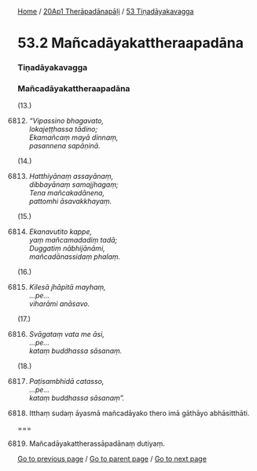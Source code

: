 
[Home](/) / [20Ap1 Therāpadānapāḷi](/tipitaka/20Ap1.md) / [53 Tiṇadāyakavagga](/tipitaka/20Ap1/53.md)

# 53.2 Mañcadāyakattheraapadāna

### Tiṇadāyakavagga

### Mañcadāyakattheraapadāna

(13.)

6812. _“Vipassino bhagavato,_  
_lokajeṭṭhassa tādino;_  
_Ekamañcaṃ mayā dinnaṃ,_  
_pasannena sapāṇinā._  


(14.)

6813. _Hatthiyānaṃ assayānaṃ,_  
_dibbayānaṃ samajjhagaṃ;_  
_Tena mañcakadānena,_  
_pattomhi āsavakkhayaṃ._  


(15.)

6814. _Ekanavutito kappe,_  
_yaṃ mañcamadadiṃ tadā;_  
_Duggatiṃ nābhijānāmi,_  
_mañcadānassidaṃ phalaṃ._  


(16.)

6815. _Kilesā jhāpitā mayhaṃ,_  
_…pe…_  
_viharāmi anāsavo._  


(17.)

6816. _Svāgataṃ vata me āsi,_  
_…pe…_  
_kataṃ buddhassa sāsanaṃ._  


(18.)

6817. _Paṭisambhidā catasso,_  
_…pe…_  
_kataṃ buddhassa sāsanaṃ”._  


6818. Itthaṃ sudaṃ āyasmā mañcadāyako thero imā gāthāyo abhāsitthāti.

===

6819. Mañcadāyakattherassāpadānaṃ dutiyaṃ.



[Go to previous page](/tipitaka/20Ap1/53/53.1.md) / [Go to parent page](/tipitaka/20Ap1/53.md) / [Go to next page](/tipitaka/20Ap1/53/53.3.md)


